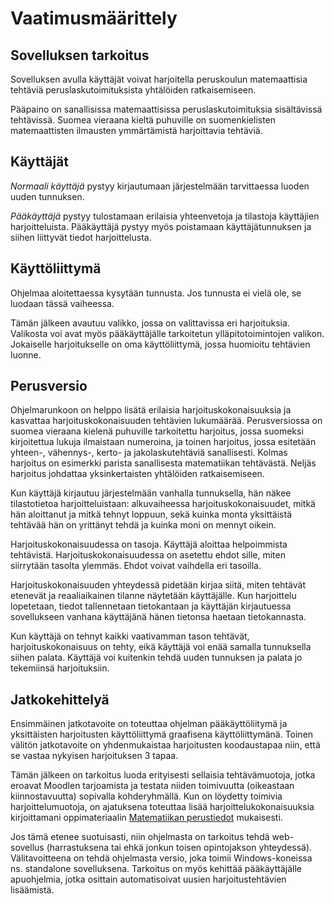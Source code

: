 # Vaatimusmäärittely

## Sovelluksen tarkoitus

Sovelluksen avulla käyttäjät voivat harjoitella peruskoulun matemaattisia tehtäviä peruslaskutoimituksista yhtälöiden ratkaisemiseen.

Pääpaino on sanallisissa matemaattisissa peruslaskutoimituksia sisältävissä tehtävissä. Suomea vieraana kieltä puhuville on suomenkielisten matemaattisten ilmausten ymmärtämistä harjoittavia tehtäviä.


## Käyttäjät

_Normaali käyttäjä_ pystyy kirjautumaan järjestelmään tarvittaessa luoden uuden tunnuksen.


_Pääkäyttäjä_ pystyy tulostamaan erilaisia yhteenvetoja ja tilastoja käyttäjien harjoitteluista. Pääkäyttäjä pystyy myös poistamaan käyttäjätunnuksen ja siihen liittyvät tiedot harjoittelusta.

## Käyttöliittymä

Ohjelmaa aloitettaessa kysytään tunnusta. Jos tunnusta ei vielä ole, se luodaan tässä vaiheessa.

Tämän jälkeen avautuu valikko, jossa on valittavissa eri harjoituksia. Valikosta voi avat myös pääkäyttäjälle tarkoitetun ylläpitotoimintojen valikon. Jokaiselle harjoitukselle on oma käyttöliittymä, jossa huomioitu tehtävien luonne.

## Perusversio

Ohjelmarunkoon on helppo lisätä erilaisia harjoituskokonaisuuksia ja kasvattaa harjoituskokonaisuuden tehtävien lukumäärää. Perusversiossa on suomea vieraana kielenä puhuville tarkoitettu harjoitus, jossa suomeksi kirjoitettua lukuja ilmaistaan numeroina, ja toinen harjoitus, jossa esitetään yhteen-, vähennys-, kerto- ja jakolaskutehtäviä sanallisesti. Kolmas harjoitus on esimerkki parista sanallisesta matematiikan tehtävästä. Neljäs harjoitus johdattaa yksinkertaisten yhtälöiden ratkaisemiseen.

Kun käyttäjä kirjautuu järjestelmään vanhalla tunnuksella, hän näkee tilastotietoa harjoitteluistaan: alkuvaiheessa harjoituskokonaisuudet, mitkä hän aloittanut ja mitkä tehnyt loppuun, sekä kuinka monta yksittäistä tehtävää hän on yrittänyt tehdä ja kuinka moni on mennyt oikein.

Harjoituskokonaisuudessa on tasoja. Käyttäjä aloittaa helpoimmista tehtävistä. Harjoituskokonaisuudessa on asetettu ehdot sille, miten siirrytään tasolta ylemmäs. Ehdot voivat vaihdella eri tasoilla.

Harjoituskokonaisuuden yhteydessä pidetään kirjaa siitä, miten tehtävät etenevät ja reaaliaikainen tilanne näytetään käyttäjälle. Kun harjoittelu lopetetaan, tiedot tallennetaan tietokantaan ja käyttäjän kirjautuessa sovellukseen vanhana käyttäjänä hänen tietonsa haetaan tietokannasta.

Kun käyttäjä on tehnyt kaikki vaativamman tason tehtävät, harjoituskokonaisuus on tehty, eikä käyttäjä voi enää samalla tunnuksella siihen palata. Käyttäjä voi kuitenkin tehdä uuden tunnuksen ja palata jo tekemiinsä harjoituksiin.


## Jatkokehittelyä

Ensimmäinen jatkotavoite on toteuttaa ohjelman pääkäyttöliitymä ja yksittäisten harjoitusten käyttöliittymä graafisena käyttöliittymänä. Toinen välitön jatkotavoite on yhdenmukaistaa harjoitusten koodaustapaa niin, että se vastaa nykyisen harjoituksen 3 tapaa.

Tämän jälkeen on tarkoitus luoda erityisesti sellaisia tehtävämuotoja, jotka eroavat Moodlen tarjoamista ja testata niiden toimivuutta (oikeastaan kiinnostavuutta) sopivalla kohderyhmällä. Kun on löydetty toimivia harjoittelumuotoja, on ajatuksena toteuttaa lisää harjoittelukokonaisuuksia kirjoittamani oppimateriaalin [Matematiikan perustiedot](https://homepages.tuni.fi/ari.virtanen/peruskoulumatikkaa.pdf) mukaisesti.

Jos tämä etenee suotuisasti, niin ohjelmasta on tarkoitus tehdä web-sovellus (harrastuksena tai ehkä jonkun toisen opintojakson yhteydessä). Välitavoitteena on tehdä ohjelmasta versio, joka toimii Windows-koneissa ns. standalone sovelluksena. Tarkoitus on myös kehittää pääkäyttäjälle apuohjelmia, jotka osittain automatisoivat uusien harjoitustehtävien lisäämistä.







